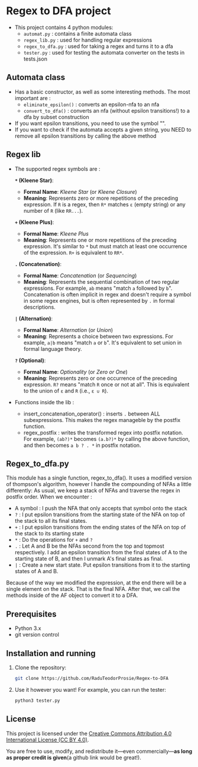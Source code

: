 # Regex to DFA project
- This project contains 4 python modules:
  - `automat.py` : contains a finite automata class
  - `regex_lib.py` : used for handling regular expressions
  - `regex_to_dfa.py` : used for taking a regex and turns it to a dfa
  - `tester.py` : used for testing the automata converter on the tests in tests.json

## Automata class
- Has a basic constructor, as well as some interesting methods. The most important are :
  - `eliminate_epsilon()` : converts an epsilon-nfa to an nfa
  - `convert_to_dfa()` : converts an nfa (without epsilon transitions!) to a dfa by subset construction
- If you want epsilon transitions, you need to use the symbol "".
- If you want to check if the automata accepts a given string, you NEED to remove all epsilon transitions by calling the above method

## Regex lib
- The supported regex symbols are :
  
   **`*` (Kleene Star)**:
   - **Formal Name**: *Kleene Star* (or *Kleene Closure*)  
   - **Meaning**: Represents zero or more repetitions of the preceding expression. If `R` is a regex, then `R*` matches `ε` (empty string) or any number of `R` (like `RR...`).

   **`+` (Kleene Plus)**:
   - **Formal Name**: *Kleene Plus*  
   - **Meaning**: Represents one or more repetitions of the preceding expression. It's similar to `*` but must match at least one occurrence of the expression. `R+` is equivalent to `RR*`.

   **`.` (Concatenation)**:
   - **Formal Name**: *Concatenation* (or *Sequencing*)  
   - **Meaning**: Represents the sequential combination of two regular expressions. For example, `ab` means "match `a` followed by `b`". Concatenation is often implicit in regex and doesn't require a symbol in some regex              engines, but is often represented by `.` in formal descriptions.

   **`|` (Alternation)**:
   - **Formal Name**: *Alternation* (or *Union*)  
   - **Meaning**: Represents a choice between two expressions. For example, `a|b` means "match `a` or `b`". It's equivalent to set union in formal language theory.

   **`?` (Optional)**:
   - **Formal Name**: *Optionality* (or *Zero or One*)  
   - **Meaning**: Represents zero or one occurrence of the preceding expression. `R?` means "match `R` once or not at all". This is equivalent to the union of `ε` and `R` (i.e., `ε ∪ R`).

- Functions inside the lib :
  - insert_concatenation_operator() : inserts `.` between ALL subexpressions. This makes the regex manageble by the postfix function.
  - regex_postfix : writes the transformed regex into postfix notation. For example, `(ab?)*` becomes `(a.b?)*` by calling the above function, and then becomes `a b ? . *` in postfix notation.

## Regex_to_dfa.py
This module has a single function, regex_to_dfa(). It uses a modified version of thompson's algorithm, 
however I handle the compounding of NFAs a little differently: As usual, we keep a stack of NFAs and
traverse the regex in postfix order. When we encounter :
  - A symbol : I push the NFA that only accepts that symbol onto the stack
  - `?` : I put epsilon transitions from the starting state of the NFA on top of the stack to all its final states.
  - `+` : I put epsilon transitions from the ending states of the NFA on top of the stack to its starting state
  - `*` : Do the operations for `+` and `?`
  - `.` : Let A and B be the NFAs second from the top and topmost respectively. I add an epsilon transition from the final states of A to the starting state of B, and then I unmark A's final states as final.
  - `|` : Create a new start state. Put epsilon transitions from it to the starting states of A and B. 

Because of the way we modified the expression, at the end there will be a single element on the stack. That is the final NFA. After that, we call the methods inside of the AF object to convert it to a DFA.
## Prerequisites

- Python 3.x
- git version control

## Installation and running

1. Clone the repository:
   
   ```bash
   git clone https://github.com/RaduTeodorProsie/Regex-to-DFA
   ```

2. Use it however you want! For example, you can run the tester:
   ```bash
   python3 tester.py
   ```
   
## License

This project is licensed under the [Creative Commons Attribution 4.0 International License (CC BY 4.0)](https://creativecommons.org/licenses/by/4.0/).

You are free to use, modify, and redistribute it—even commercially—**as long as proper credit is given**(a github link would be great!).

   
   
